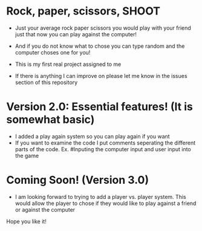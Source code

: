 # Rock, paper, scissors, SHOOT
- Just your average rock paper scissors you would play with your friend just that now you can play against the computer!
- And if you do not know what to chose you can type random and the computer choses one for you!

- This is my first real project assigned to me
- If there is anything I can improve on please let me know in the issues section of this repository

# Version 2.0: Essential features! (It is somewhat basic)
- I added a play again system so you can play again if you want
- If you want to examine the code I put comments seperating the different parts of the code. Ex.  #Inputing the computer input and user input into the game

# Coming Soon! (Version 3.0)
- I am looking forward to trying to add a player vs. player system. This would allow the player to chose if they would like to play against a friend or against the computer

Hope you like it!

